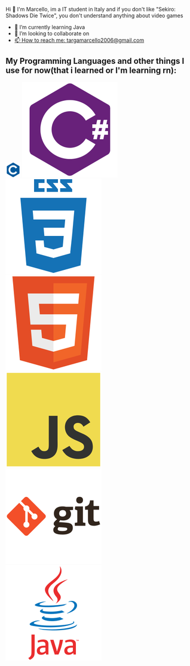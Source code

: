Hi 👋 I'm Marcello, im a IT student in Italy and if you don't like "Sekiro: Shadows Die Twice", you don't understand anything about video games

- 🌱 I’m currently learning Java
- 👯 I’m looking to collaborate on <a href ="https://github.com/ArmandoAnescu">
- 📫 How to reach me: targamarcello2006@gmail.com

## My Programming Languages and other things I use for now(that i learned or I'm learning rn):
<div>
  <img src="https://github.com/devicons/devicon/blob/master/icons/c/c-plain.svg" width="40">
  <img src="https://github.com/devicons/devicon/blob/master/icons/csharp/csharp-plain.svg">
  <img src="https://github.com/devicons/devicon/blob/master/icons/css3/css3-plain-wordmark.svg">
  <img src="https://github.com/devicons/devicon/blob/master/icons/html5/html5-original.svg">
  <img src="https://github.com/devicons/devicon/blob/master/icons/javascript/javascript-original.svg">
  <img src="https://github.com/devicons/devicon/blob/master/icons/git/git-original-wordmark.svg">
  <img src="https://github.com/devicons/devicon/blob/master/icons/java/java-original-wordmark.svg">
</div>
